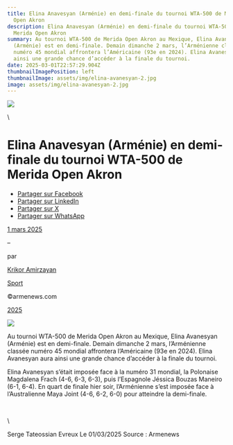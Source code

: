 ```yaml
---
title: Elina Anavesyan (Arménie) en demi-finale du tournoi WTA-500 de Merida
  Open Akron
description: Elina Anavesyan (Arménie) en demi-finale du tournoi WTA-500 de
  Merida Open Akron
summary: Au tournoi WTA-500 de Merida Open Akron au Mexique, Elina Avanesyan
  (Arménie) est en demi-finale. Demain dimanche 2 mars, l’Arménienne classée
  numéro 45 mondial affrontera l’Américaine (93e en 2024). Elina Avanesyan aura
  ainsi une grande chance d’accéder à la finale du tournoi.
date: 2025-03-01T22:57:29.904Z
thumbnailImagePosition: left
thumbnailImage: assets/img/elina-avanesyan-2.jpg
image: assets/img/elina-avanesyan-2.jpg
---
```

<!--StartFragment-->

![](https://www.armenews.com/wp-content/uploads/2025/03/442C-300x261.webp)

<!--EndFragment-->\
<!--StartFragment-->

# Elina Anavesyan (Arménie) en demi-finale du tournoi WTA-500 de Merida Open Akron

* [Partager sur Facebook](https://www.facebook.com/sharer/sharer.php?u=https%3A%2F%2Fwww.armenews.com%2Felina-anavesyan-armenie-en-demi-finale-du-tournoi-wta-500-de-merida-open-akron%2F&title=Elina%20Anavesyan%20%28Arm%C3%A9nie%29%20en%20demi-finale%20du%20tournoi%20WTA-500%20de%20Merida%20Open%20Akron)
* [Partager sur LinkedIn](https://www.linkedin.com/shareArticle?mini=true&url=https%3A%2F%2Fwww.armenews.com%2Felina-anavesyan-armenie-en-demi-finale-du-tournoi-wta-500-de-merida-open-akron%2F&title=Elina%20Anavesyan%20%28Arm%C3%A9nie%29%20en%20demi-finale%20du%20tournoi%20WTA-500%20de%20Merida%20Open%20Akron)
* [Partager sur X](https://x.com/share?url=https%3A%2F%2Fwww.armenews.com%2Felina-anavesyan-armenie-en-demi-finale-du-tournoi-wta-500-de-merida-open-akron%2F&text=Elina%20Anavesyan%20%28Arm%C3%A9nie%29%20en%20demi-finale%20du%20tournoi%20WTA-500%20de%20Merida%20Open%20Akron)
* [Partager sur WhatsApp](https://api.whatsapp.com/send?text=Elina%20Anavesyan%20%28Arm%C3%A9nie%29%20en%20demi-finale%20du%20tournoi%20WTA-500%20de%20Merida%20Open%20Akron%20%E2%80%94%20https%3A%2F%2Fwww.armenews.com%2Felina-anavesyan-armenie-en-demi-finale-du-tournoi-wta-500-de-merida-open-akron%2F)

[1 mars 2025](https://www.armenews.com/elina-anavesyan-armenie-en-demi-finale-du-tournoi-wta-500-de-merida-open-akron/)

–

par

[Krikor Amirzayan](https://www.armenews.com/author/krikor56/)

[Sport](https://www.armenews.com/categorie/sport/)

©armenews.com

[2025](https://www.armenews.com/elina-anavesyan-armenie-en-demi-finale-du-tournoi-wta-500-de-merida-open-akron/)

![](https://www.armenews.com/wp-content/uploads/2025/03/442A.avif)

Au tournoi WTA-500 de Merida Open Akron au Mexique, Elina Avanesyan (Arménie) est en demi-finale. Demain dimanche 2 mars, l’Arménienne classée numéro 45 mondial affrontera l’Américaine (93e en 2024). Elina Avanesyan aura ainsi une grande chance d’accéder à la finale du tournoi.

Elina Avanesyan s’était imposée face à la numéro 31 mondial, la Polonaise Magdalena Frach (4-6, 6-3, 6-3), puis l’Espagnole Jéssica Bouzas Maneiro (6-1, 6-4). En quart de finale hier soir, l’Arménienne s’est imposée face à l’Australienne Maya Joint (4-6, 6-2, 6-0) pour atteindre la demi-finale.

 

<!--EndFragment-->\
S﻿erge Tateossian Evreux      Le 01/03/2025   Source : Armenews